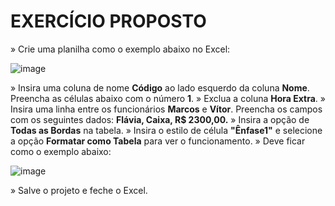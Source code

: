 # EXERCÍCIO PROPOSTO

» Crie uma planilha como o exemplo abaixo no Excel:

![image](https://user-images.githubusercontent.com/55291037/235004951-b5f9260f-ea45-47b9-9ad9-df9e2b4f9cf3.png)

» Insira uma coluna de nome **Código** ao lado esquerdo da coluna **Nome**. Preencha as células abaixo com o número **1**.
» Exclua a coluna **Hora Extra**.
» Insira uma linha entre os funcionários **Marcos** e **Vítor**. Preencha os campos com os seguintes dados: **Flávia, Caixa, R$ 2300,00.**
» Insira a opção de **Todas as Bordas** na tabela.
» Insira o estilo de célula **"Ênfase1"** e selecione a opção **Formatar como Tabela** para ver o funcionamento.
» Deve ficar como o exemplo abaixo:

![image](https://user-images.githubusercontent.com/55291037/235004966-af4dc2a0-ae1c-4b17-af2e-d8567130d8b3.png)

» Salve o projeto e feche o Excel.
